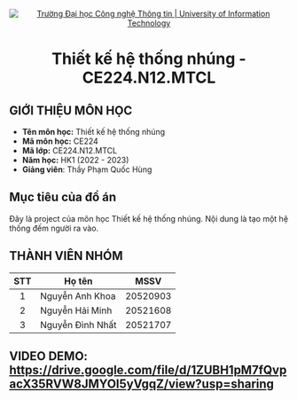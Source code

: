 <!-- Banner -->
<p align="center">
  <a href="https://www.uit.edu.vn/" title="Trường Đại học Công nghệ Thông tin" style="border: none;">
    <img src="https://i.imgur.com/WmMnSRt.png" alt="Trường Đại học Công nghệ Thông tin | University of Information Technology">
  </a>
</p>

<h1 align="center"><b>Thiết kế hệ thống nhúng - CE224.N12.MTCL </b></h>

## GIỚI THIỆU MÔN HỌC
* **Tên môn học:** Thiết kế hệ thống nhúng
* **Mã môn học:** CE224
* **Mã lớp:** CE224.N12.MTCL
* **Năm học:** HK1 (2022 - 2023)
* **Giảng viên**: Thầy Phạm Quốc Hùng

<!-- ABOUT THE PROJECT -->
## <h2 id="muctieu">Mục tiêu của đồ án</h2>
Đây là project của môn học Thiết kế hệ thống nhúng. Nội dung là tạo một hệ thống đếm người ra vào.

 ## THÀNH VIÊN NHÓM
| STT| Họ tên         | MSSV                 |
|:--:|----------------|------------------------|
| 1  | Nguyễn Anh Khoa      | 20520903 |
| 2  | Nguyễn Hải Minh       | 20521608 |          
| 3  | Nguyễn Đình Nhất         | 20521707 |             

## VIDEO DEMO: https://drive.google.com/file/d/1ZUBH1pM7fQvpacX35RVW8JMYOI5yVgqZ/view?usp=sharing
